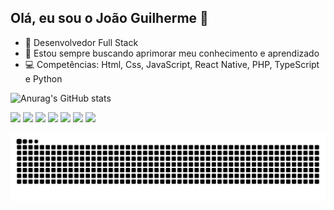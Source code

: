 ## Olá, eu sou o João Guilherme 👋

- 🔭 Desenvolvedor Full Stack
- 📝 Estou sempre buscando aprimorar meu conhecimento e aprendizado
- 💻 Competências: Html, Css, JavaScript, React Native, PHP, TypeScript e Python

![Anurag's GitHub stats](https://github-readme-stats.vercel.app/api?username=joaoguilhermes2&show_icons=true&bg_color=00000000)


<img src="https://cdn.jsdelivr.net/gh/devicons/devicon@latest/icons/html5/html5-original.svg" width=50px> <img src="https://cdn.jsdelivr.net/gh/devicons/devicon@latest/icons/css3/css3-original.svg" width=50px> <img src="https://cdn.jsdelivr.net/gh/devicons/devicon@latest/icons/javascript/javascript-original.svg" width=50px> <img src="https://cdn.jsdelivr.net/gh/devicons/devicon@latest/icons/react/react-original.svg" width=50px> <img src="https://cdn.jsdelivr.net/gh/devicons/devicon@latest/icons/php/php-original.svg" width=50px> <img src="https://cdn.jsdelivr.net/gh/devicons/devicon@latest/icons/typescript/typescript-original.svg" width=50px> <img src="https://cdn.jsdelivr.net/gh/devicons/devicon@latest/icons/python/python-original.svg" width=50px>
          

<picture align="center">
  <source media="(prefers-color-scheme: dark)" srcset="https://raw.githubusercontent.com/joaoguilhermes2/joaoguilhermes2/output/github-contribution-grid-snake-dark.svg">
  <source media="(prefers-color-scheme: light)" srcset="https://raw.githubusercontent.com/joaoguilhermes2/joaoguilhermes2/output/github-contribution-grid-snake-dark.svg">
  <img align="center" alt="github contribution grid snake animation" src="https://raw.githubusercontent.com/joaoguilhermes2/joaoguilhermes2/output/github-contribution-grid-snake.svg">
</picture>
